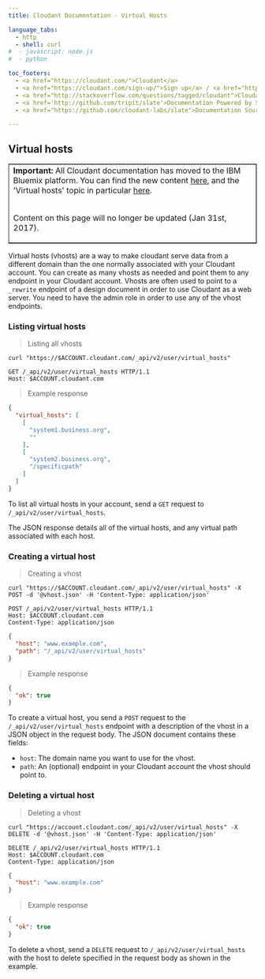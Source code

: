 ```yaml
---
title: Cloudant Documentation - Virtual Hosts

language_tabs:
  - http 
  - shell: curl
#  - javascript: node.js
#  - python

toc_footers:
  - <a href="https://cloudant.com/">Cloudant</a>
  - <a href="https://cloudant.com/sign-up/">Sign up</a> / <a href="https://cloudant.com/sign-in/">Sign in</a>
  - <a href="http://stackoverflow.com/questions/tagged/cloudant">Cloudant on StackOverflow</a>
  - <a href='http://github.com/tripit/slate'>Documentation Powered by Slate</a>
  - <a href="https://github.com/cloudant-labs/slate">Documentation Source</a>

---
```


## Virtual hosts

<table border='1'>
<tr>
<td><b>Important:</b> All Cloudant documentation has moved to the IBM Bluemix platform.
You can find the new content
<a href="https://console.ng.bluemix.net/docs/services/Cloudant/index.html">here</a>,
and the 'Virtual hosts' topic in particular
<a href="https://console.ng.bluemix.net/docs/services/Cloudant/api/vhosts.html">here</a>.
<br/><br/>
<p>Content on this page will no longer be updated (Jan 31st, 2017).</p>
</td>
</tr>
</table>

Virtual hosts (vhosts) are a way to make cloudant serve data from a different domain than the one normally associated with your Cloudant account. You can create as many vhosts as needed and point them to any endpoint in your Cloudant account. Vhosts are often used to point to a `_rewrite` endpoint of a design document in order to use Cloudant as a web server. You need to have the admin role in order to use any of the vhost endpoints.

### Listing virtual hosts

> Listing all vhosts

```shell
curl "https://$ACCOUNT.cloudant.com/_api/v2/user/virtual_hosts"
```

```http
GET /_api/v2/user/virtual_hosts HTTP/1.1
Host: $ACCOUNT.cloudant.com
```

> Example response

```json
{
  "virtual_hosts": [
    [
      "system1.business.org", 
      ""
    ], 
    [
      "system2.business.org", 
      "/specificpath"
    ]
  ]
}
```

To list all virtual hosts in your account, send a `GET` request to `/_api/v2/user/virtual_hosts`.

The JSON response details all of the virtual hosts,
and any virtual path associated with each host.

### Creating a virtual host

> Creating a vhost

```shell
curl "https://$ACCOUNT.cloudant.com/_api/v2/user/virtual_hosts" -X POST -d '@vhost.json' -H 'Content-Type: application/json'
```

```http
POST /_api/v2/user/virtual_hosts HTTP/1.1
Host: $ACCOUNT.cloudant.com
Content-Type: application/json
```

```json
{
  "host": "www.example.com",
  "path": "/_api/v2/user/virtual_hosts"
}
```

> Example response

```json
{
  "ok": true
}
```

To create a virtual host, you send a `POST` request to the `/_api/v2/user/virtual_hosts` endpoint with a description of the vhost in a JSON object in the request body. The JSON document contains these fields:

 * `host`: The domain name you want to use for the vhost.
 * `path`: An (optional) endpoint in your Cloudant account the vhost should point to.

### Deleting a virtual host

> Deleting a vhost

```shell
curl "https://account.cloudant.com/_api/v2/user/virtual_hosts" -X DELETE -d '@vhost.json' -H 'Content-Type: application/json'
```

```http
DELETE /_api/v2/user/virtual_hosts HTTP/1.1
Host: $ACCOUNT.cloudant.com
Content-Type: application/json
```

```json
{
  "host": "www.example.com"
}
```

> Example response

```json
{
  "ok": true
}
```

To delete a vhost, send a `DELETE` request to `/_api/v2/user/virtual_hosts` with the host to delete specified in the request body as shown in the example.
